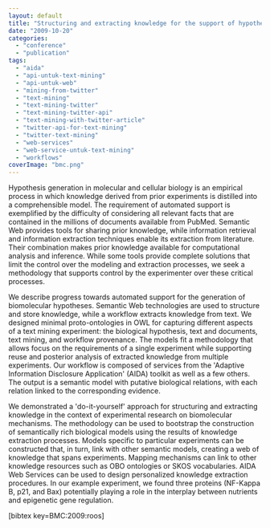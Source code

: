 ```yaml
---
layout: default
title: "Structuring and extracting knowledge for the support of hypothesis generation in molecular biology"
date: "2009-10-20"
categories:
  - "conference"
  - "publication"
tags:
  - "aida"
  - "api-untuk-text-mining"
  - "api-untuk-web"
  - "mining-from-twitter"
  - "text-mining"
  - "text-mining-twitter"
  - "text-mining-twitter-api"
  - "text-mining-with-twitter-article"
  - "twitter-api-for-text-mining"
  - "twitter-text-mining"
  - "web-services"
  - "web-service-untuk-text-mining"
  - "workflows"
coverImage: "bmc.png"
---
```


Hypothesis generation in molecular and cellular biology is an empirical process in which knowledge derived from prior experiments is distilled into a comprehensible model. The requirement of automated support is exemplified by the difficulty of considering all relevant facts that are contained in the millions of documents available from PubMed. Semantic Web provides tools for sharing prior knowledge, while information retrieval and information extraction techniques enable its extraction from literature. Their combination makes prior knowledge available for computational analysis and inference. While some tools provide complete solutions that limit the control over the modeling and extraction processes, we seek a methodology that supports control by the experimenter over these critical processes.

We describe progress towards automated support for the generation of biomolecular hypotheses. Semantic Web technologies are used to structure and store knowledge, while a workflow extracts knowledge from text. We designed minimal proto-ontologies in OWL for capturing different aspects of a text mining experiment: the biological hypothesis, text and documents, text mining, and workflow provenance. The models fit a methodology that allows focus on the requirements of a single experiment while supporting reuse and posterior analysis of extracted knowledge from multiple experiments. Our workflow is composed of services from the 'Adaptive Information Disclosure Application' (AIDA) toolkit as well as a few others. The output is a semantic model with putative biological relations, with each relation linked to the corresponding evidence.

We demonstrated a 'do-it-yourself' approach for structuring and extracting knowledge in the context of experimental research on biomolecular mechanisms. The methodology can be used to bootstrap the construction of semantically rich biological models using the results of knowledge extraction processes. Models specific to particular experiments can be constructed that, in turn, link with other semantic models, creating a web of knowledge that spans experiments. Mapping mechanisms can link to other knowledge resources such as OBO ontologies or SKOS vocabularies. AIDA Web Services can be used to design personalized knowledge extraction procedures. In our example experiment, we found three proteins (NF-Kappa B, p21, and Bax) potentially playing a role in the interplay between nutrients and epigenetic gene regulation.

\[bibtex key=BMC:2009:roos\]
